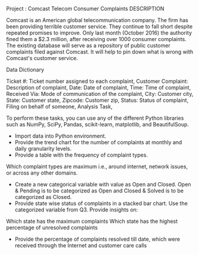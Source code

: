 Project : Comcast Telecom Consumer Complaints
DESCRIPTION

Comcast is an American global telecommunication company. The firm has been providing terrible customer service. They continue to fall short despite repeated promises to improve. Only last month (October 2016) the authority fined them a $2.3 million, after receiving over 1000 consumer complaints.
The existing database will serve as a repository of public customer complaints filed against Comcast.
It will help to pin down what is wrong with Comcast's customer service.



Data Dictionary

Ticket #: Ticket number assigned to each complaint,
Customer Complaint: Description of complaint,
Date: Date of complaint,
Time: Time of complaint,
Received Via: Mode of communication of the complaint,
City: Customer city,
State: Customer state,
Zipcode: Customer zip,
Status: Status of complaint,
Filing on behalf of someone,
Analysis Task,

To perform these tasks, you can use any of the different Python libraries such as NumPy, SciPy, Pandas, scikit-learn, matplotlib, and BeautifulSoup.

- Import data into Python environment.
- Provide the trend chart for the number of complaints at monthly and daily granularity levels.
- Provide a table with the frequency of complaint types.

Which complaint types are maximum i.e., around internet, network issues, or across any other domains.
- Create a new categorical variable with value as Open and Closed. Open & Pending is to be categorized as Open and Closed & Solved is to be categorized as Closed.
- Provide state wise status of complaints in a stacked bar chart. Use the categorized variable from Q3. Provide insights on:

Which state has the maximum complaints
Which state has the highest percentage of unresolved complaints
- Provide the percentage of complaints resolved till date, which were received through the Internet and customer care calls
